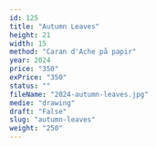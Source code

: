 ```yaml
---
id: 125
title: "Autumn Leaves"
height: 21
width: 15
method: "Caran d'Ache på papir"
year: 2024
price: "350"
exPrice: "350"
status: ""
fileName: "2024-autumn-leaves.jpg"
medie: "drawing"
draft: "False"
slug: "autumn-leaves"
weight: "250"
---
```

